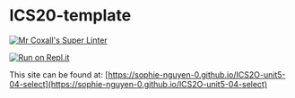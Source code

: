 # ICS20-template

[![Mr Coxall's Super Linter](https://github.com/sophie-nguyen-0/ICS2O-unit5-04-select/workflows/Mr%20Coxall's%20Super%20Linter/badge.svg)](https://github.com/sophie-nguyen-0/ICS2O-unit5-04-select/actions/)

[![Run on Repl.it](https://repl.it/badge/github/sophie-nguyen-0/ICS2O-unit5-04-select)](https://repl.it/github/sophie-nguyen-0/ICS2O-unit5-04-select)

This site can be found at: [https://sophie-nguyen-0.github.io/ICS2O-unit5-04-select](https://sophie-nguyen-0.github.io/ICS2O-unit5-04-select)
